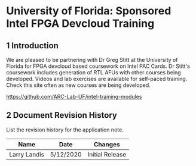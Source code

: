

# University of Florida: Sponsored Intel FPGA Devcloud Training

 

## 1       Introduction

We are pleased to be partnering with Dr Greg Stitt at the University of Florida for FPGA devcloud based coursework on Intel PAC Cards. Dr Stitt's coursework includes generation of RTL AFUs with other courses being developed. Videos and lab exercises are available for self-paced training. Check this site often as new courses are being developed.

https://github.com/ARC-Lab-UF/intel-training-modules



## 2       Document Revision History

List the revision history for the application note.

| Name         | Date      | Changes         |
| ------------ | --------- | --------------- |
| Larry Landis | 5/12/2020 | Initial Release |



 
